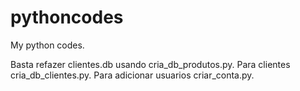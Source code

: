 # pythoncodes

My python codes.

Basta refazer clientes.db usando cria_db_produtos.py.
Para clientes cria_db_clientes.py.
Para adicionar usuarios criar_conta.py.

